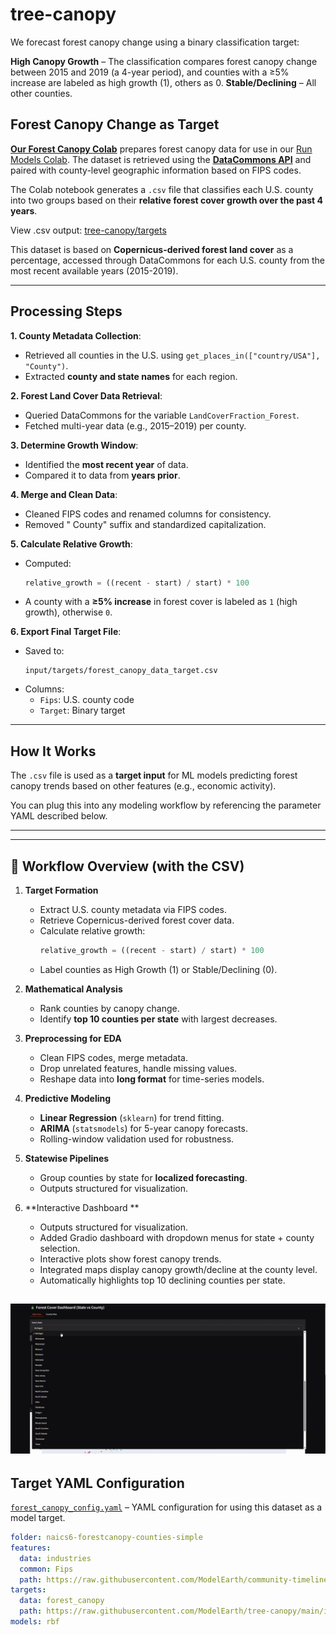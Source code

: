 # tree-canopy

We forecast forest canopy change using a binary classification target:

**High Canopy Growth** – The classification compares forest canopy change between 2015 and 2019 (a 4-year period), and counties with a ≥5% increase are labeled as high growth (1), others as 0.
**Stable/Declining** – All other counties.

## Forest Canopy Change as Target

[**Our Forest Canopy Colab**](https://colab.research.google.com/drive/10i3CP3Tgoxxj7PTxvr6YGw9AaxoI4Kxu?usp=sharing) prepares forest canopy data for use in our [Run Models Colab](https://colab.research.google.com/drive/1zu0WcCiIJ5X3iN1Hd1KSW4dGn0JuodB8?usp=sharing). The dataset is retrieved using the [**DataCommons API**](https://datacommons.org/) and paired with county-level geographic information based on FIPS codes.

The Colab notebook generates a `.csv` file that classifies each U.S. county into two groups based on their **relative forest cover growth over the past 4 years**.

View .csv output: [tree-canopy/targets](https://github.com/ModelEarth/tree-canopy/blob/main/input/targets/forest_canopy_data_target.csv)

This dataset is based on **Copernicus-derived forest land cover** as a percentage, accessed through DataCommons for each U.S. county from the most recent available years (2015-2019).

---

## Processing Steps

**1. County Metadata Collection**:
   - Retrieved all counties in the U.S. using `get_places_in(["country/USA"], "County")`.
   - Extracted **county and state names** for each region.

**2. Forest Land Cover Data Retrieval**:
   - Queried DataCommons for the variable `LandCoverFraction_Forest`.
   - Fetched multi-year data (e.g., 2015–2019) per county.

**3. Determine Growth Window**:
   - Identified the **most recent year** of data.
   - Compared it to data from **years prior**.

**4. Merge and Clean Data**:
   - Cleaned FIPS codes and renamed columns for consistency.
   - Removed " County" suffix and standardized capitalization.

**5. Calculate Relative Growth**:
   - Computed:
     ```python
     relative_growth = ((recent - start) / start) * 100
     ```
   - A county with a **≥5% increase** in forest cover is labeled as `1` (high growth), otherwise `0`.

**6. Export Final Target File**:
   - Saved to:
     ```
     input/targets/forest_canopy_data_target.csv
     ```
   - Columns:
     - `Fips`: U.S. county code
     - `Target`: Binary target

---

## How It Works

The `.csv` file is used as a **target input** for ML models predicting forest canopy trends based on other features (e.g., economic activity).

You can plug this into any modeling workflow by referencing the parameter YAML described below.

---




---

## 🔎 Workflow Overview (with the CSV)

1. **Target Formation**
   - Extract U.S. county metadata via FIPS codes.
   - Retrieve Copernicus-derived forest cover data.
   - Calculate relative growth:
     ```python
     relative_growth = ((recent - start) / start) * 100
     ```
   - Label counties as High Growth (1) or Stable/Declining (0).

2. **Mathematical Analysis**
   - Rank counties by canopy change.
   - Identify **top 10 counties per state** with largest decreases.

3. **Preprocessing for EDA**
   - Clean FIPS codes, merge metadata.
   - Drop unrelated features, handle missing values.
   - Reshape data into **long format** for time-series models.

4. **Predictive Modeling**
   - **Linear Regression** (`sklearn`) for trend fitting.  
   - **ARIMA** (`statsmodels`) for 5-year canopy forecasts.  
   - Rolling-window validation used for robustness.

5. **Statewise Pipelines**
   - Group counties by state for **localized forecasting**.
   - Outputs structured for visualization.

6. **Interactive Dashboard **
   - Outputs structured for visualization.
   - Added Gradio dashboard with dropdown menus for state + county selection.
   - Interactive plots show forest canopy trends.
   - Integrated maps display canopy growth/decline at the county level.
   - Automatically highlights top 10 declining counties per state.

   
![Dashboard Demo](images/forest_canopy_gif.gif)
---
## Target YAML Configuration

[`forest_canopy_config.yaml`](https://github.com/ModelEarth/tree-canopy/blob/main/parameters/forest_canopy_config.yaml) – YAML configuration for using this dataset as a model target.

```yaml
folder: naics6-forestcanopy-counties-simple
features:
  data: industries
  common: Fips
  path: https://raw.githubusercontent.com/ModelEarth/community-timelines/main/training/naics2/US/counties/2020/US-ME-training-naics2-counties-2020.csv
targets:
  data: forest_canopy
  path: https://raw.githubusercontent.com/ModelEarth/tree-canopy/main/input/targets/forest_canopy_data_target.csv
models: rbf

